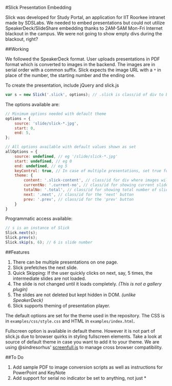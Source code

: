 #Slick Presentation Embedding

Slick was developed for Study Portal, an application for IIT Roorkee intranet made by SDSLabs. We needed to embed presentations but could not utilize SpeakerDeck/SlideShare embedding thanks to 2AM-5AM Mon-Fri Internet blackout in the campus. We were not going to show empty divs during the blackout, right?

##Working

We followed the SpeakerDeck format. User uploads presentations in PDF format which is converted to images in the backend. The images are in serial order with a common suffix. Slick expects the image URL with a `*` in place of the number, the starting number and the ending one.

To create the presentation, include jQuery and slick.js

```javascript
var s = new Slick('.slick', options); // .slick is class/id of div to be used as container for Slick.
```

The options available are:

```javascript
// Minimum options needed with default theme
options = {
	source: 'slide/slick-*.jpg',
	start: 0,
	end: 5,
};

// All options available with default values shown as set
allOptions = {
	source: undefined, // eg '/slide/slick-*.jpg'
	start: undefined, // eg 0
	end: undefined, // eg 5
	keyControl: true, // In case of multiple presentations, set true for keyboard control on this one
	theme: {
	    content: '.slick-content', // class/id for div where images will be loaded
	    currentNo: '.current-no', // class/id for showing current slide no
	    totalNo: '.total', // class/id for showing total number of slides
	    next: '.next', // class/id for the 'next' button
	    prev: '.prev', // class/id for the 'prev' button
	}
}
```

Programmatic access available:

```javascript	
// s is an instance of Slick
Slick.next(s);
Slick.prev(s);
Slick.skip(s, 6); // 6 is slide number
```

##Features

1. There can be multiple presentations on one page.
2. Slick prefetches the next slide.
3. Quick Skipping: If the user quickly clicks on next, say, 5 times, the intermediate slides are not loaded.
4. The slide is not changed until it loads completely. _(This is not a gallery plugin)_
5. The slides are not deleted but kept hidden in DOM. _(unlike SpeakerDeck)_
6. Slick supports theming of presentation player.

The default options are set for the theme used in the repository. The CSS is in `examples/css/style.css` and HTML in `examples/index.html`.

Fullscreen option is available in default theme. However it is not part of slick.js due to browser quirks in styling fullscreen elements. Take a look at source of default theme in case you want to add it to your theme. We are using @sindresorhus' [screenfull.js](https://github.com/sindresorhus/screenfull.js) to manage cross browser compatibility. 

##To Do

1. Add sample PDF to image conversion scripts as well as instructions for PowerPoint and KeyNote
2. Add support for serial no indicator be set to anything, not just *